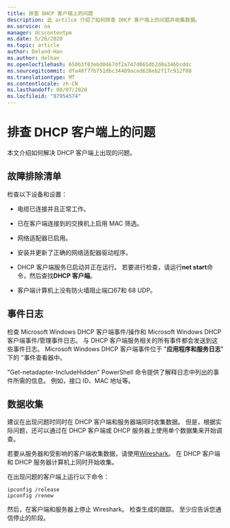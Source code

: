 ```yaml
---
title: 排查 DHCP 客户端上的问题
description: 此 artilce 介绍了如何排查 DHCP 客户端上的问题并收集数据。
ms.service: na
manager: dcscontentpm
ms.date: 5/26/2020
ms.topic: article
author: Deland-Han
ms.author: delhan
ms.openlocfilehash: 650b3f83ebd0467df2a747d865db2d0a346bcddc
ms.sourcegitcommit: dfa48f77b751dbc34409aced628eb2f17c912f08
ms.translationtype: MT
ms.contentlocale: zh-CN
ms.lasthandoff: 08/07/2020
ms.locfileid: "87954574"
---
```

# <a name="troubleshoot-problems-on-the-dhcp-client"></a>排查 DHCP 客户端上的问题

本文介绍如何解决 DHCP 客户端上出现的问题。

## <a name="troubleshooting-checklist"></a>故障排除清单

检查以下设备和设置：

  - 电缆已连接并且正常工作。

  - 已在客户端连接到的交换机上启用 MAC 筛选。

  - 网络适配器已启用。

  - 安装并更新了正确的网络适配器驱动程序。

  - DHCP 客户端服务已启动并正在运行。 若要进行检查，请运行**net start**命令，然后查找**DHCP 客户端**。

  - 客户端计算机上没有防火墙阻止端口67和 68 UDP。

## <a name="event-logs"></a>事件日志

检查 Microsoft Windows DHCP 客户端事件/操作和 Microsoft Windows DHCP 客户端事件/管理事件日志。 与 DHCP 客户端服务相关的所有事件都会发送到这些事件日志。
Microsoft Windows DHCP 客户端事件位于 "**应用程序和服务日志**" 下的 "事件查看器中。

"Get-netadapter-IncludeHidden" PowerShell 命令提供了解释日志中列出的事件所需的信息。 例如，接口 ID、MAC 地址等。

## <a name="data-collection"></a>数据收集

建议在出现问题时同时在 DHCP 客户端和服务器端同时收集数据。 但是，根据实际问题，还可以通过在 DHCP 客户端或 DHCP 服务器上使用单个数据集来开始调查。

若要从服务器和受影响的客户端收集数据，请使用[Wireshark](https://www.wireshark.org/download.html)。 在 DHCP 客户端和 DHCP 服务器计算机上同时开始收集。

在出现问题的客户端上运行以下命令：

```console
ipconfig /release
ipconfig /renew
```

然后，在客户端和服务器上停止 Wireshark。 检查生成的跟踪。 至少应告诉您通信停止的阶段。